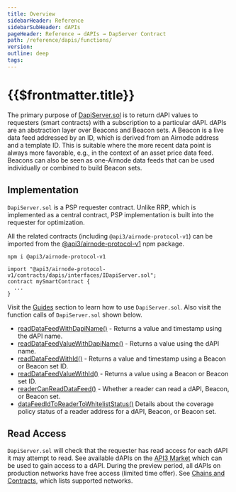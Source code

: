 ```yaml
---
title: Overview
sidebarHeader: Reference
sidebarSubHeader: dAPIs
pageHeader: Reference → dAPIs → DapServer Contract
path: /reference/dapis/functions/
version:
outline: deep
tags:
---
```


<PageHeader/>

<SearchHighlight/>

# {{$frontmatter.title}}

The primary purpose of
[DapiServer.sol](https://github.com/api3dao/airnode-protocol-v1/blob/v0.5.1/contracts/dapis/DapiServer.sol)<ExternalLinkImage/>
is to return dAPI values to requesters (smart contracts) with a subscription to
a particular dAPI. dAPIs are an abstraction layer over Beacons and Beacon sets.
A Beacon is a live data feed addressed by an ID, which is derived from an
Airnode address and a template ID. This is suitable where the more recent data
point is always more favorable, e.g., in the context of an asset price data
feed. Beacons can also be seen as one-Airnode data feeds that can be used
individually or combined to build Beacon sets.

## Implementation

`DapiServer.sol` is a PSP requester contract. Unlike RRP, which is implemented
as a central contract, PSP implementation is built into the requester for
optimization.

All the related contracts (including `@api3/airnode-protocol-v1`) can be
imported from the
[@api3/airnode-protocol-v1<ExternalLinkImage/>](https://www.npmjs.com/package/@api3/airnode-protocol-v1)
npm package.

```
npm i @api3/airnode-protocol-v1
```

```solidity
import "@api3/airnode-protocol-v1/contracts/dapis/interfaces/IDapiServer.sol";
contract mySmartContract {
  ...
}
```

<TodoLink comment="/guides/dapis/call-dapi-dapiserver/"/>

Visit the [Guides](/guides/) section to learn how to use `DapiServer.sol`. Also
visit the function calls of `DapiServer.sol` shown below.

- [readDataFeedWithDapiName()](/reference/dapis/functions/read-data-feed-with-dapi-name.md) -
  Returns a value and timestamp using the dAPI name.
- [readDataFeedValueWithDapiName()](/reference/dapis/functions/read-data-feed-value-with-dapi-name.md) -
  Returns a value using the dAPI name.
- [readDataFeedWithId()](/reference/dapis/functions/read-data-feed-with-id.md) -
  Returns a value and timestamp using a Beacon or Beacon set ID.
- [readDataFeedValueWithId()](/reference/dapis/functions/read-data-feed-value-with-id.md) -
  Returns a value using a Beacon or Beacon set ID.
- [readerCanReadDataFeed()](/reference/dapis/functions/reader-can-read-datafeed.md) -
  Whether a reader can read a dAPI, Beacon, or Beacon set.
- [dataFeedIdToReaderToWhitelistStatus()](/reference/dapis/functions/data-feed-id-to-reader-to-whitelist-status.md)
  Details about the coverage policy status of a reader address for a dAPI,
  Beacon, or Beacon set.

## Read Access

`DapiServer.sol` will check that the requester has read access for each dAPI it
may attempt to read. See available dAPIs on the
[API3 Market<ExternalLinkImage/>](https://market.api3.org) which can be used to
gain access to a dAPI. During the preview period, all dAPIs on production
networks have free access (limited time offer). See
[Chains and Contracts](/reference/dapis/chains.md), which lists supported
networks.

